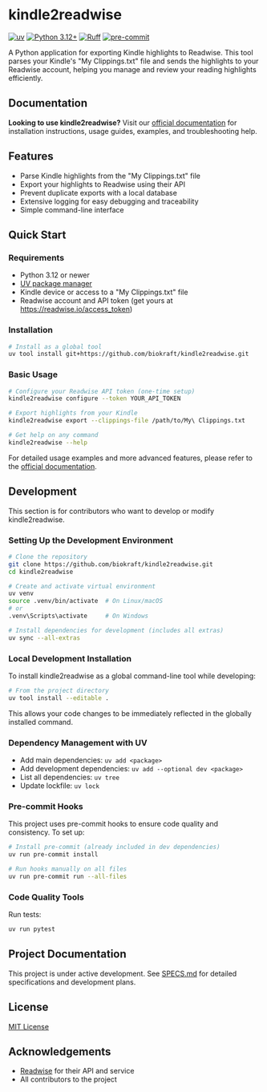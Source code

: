 # kindle2readwise

[![uv](https://img.shields.io/endpoint?url=https://raw.githubusercontent.com/astral-sh/uv/main/assets/badge/v0.json)](https://github.com/astral-sh/uv)
[![Python 3.12+](https://img.shields.io/badge/python-3.12+-blue.svg)](https://www.python.org/downloads/release/python-3120/)
[![Ruff](https://img.shields.io/badge/code%20style-ruff-black)](https://github.com/astral-sh/ruff)
[![pre-commit](https://img.shields.io/badge/pre--commit-enabled-brightgreen)](https://pre-commit.com/)

A Python application for exporting Kindle highlights to Readwise. This tool parses your Kindle's "My Clippings.txt" file and sends the highlights to your Readwise account, helping you manage and review your reading highlights efficiently.

## Documentation

**Looking to use kindle2readwise?** Visit our [official documentation](https://biokraft.github.io/kindle2readwise/) for installation instructions, usage guides, examples, and troubleshooting help.

## Features

- Parse Kindle highlights from the "My Clippings.txt" file
- Export your highlights to Readwise using their API
- Prevent duplicate exports with a local database
- Extensive logging for easy debugging and traceability
- Simple command-line interface

## Quick Start

### Requirements

- Python 3.12 or newer
- [UV package manager](https://github.com/astral-sh/uv)
- Kindle device or access to a "My Clippings.txt" file
- Readwise account and API token (get yours at https://readwise.io/access_token)

### Installation

```bash
# Install as a global tool
uv tool install git+https://github.com/biokraft/kindle2readwise.git
```

### Basic Usage

```bash
# Configure your Readwise API token (one-time setup)
kindle2readwise configure --token YOUR_API_TOKEN

# Export highlights from your Kindle
kindle2readwise export --clippings-file /path/to/My\ Clippings.txt

# Get help on any command
kindle2readwise --help
```

For detailed usage examples and more advanced features, please refer to the [official documentation](https://biokraft.github.io/kindle2readwise/).

## Development

This section is for contributors who want to develop or modify kindle2readwise.

### Setting Up the Development Environment

```bash
# Clone the repository
git clone https://github.com/biokraft/kindle2readwise.git
cd kindle2readwise

# Create and activate virtual environment
uv venv
source .venv/bin/activate  # On Linux/macOS
# or
.venv\Scripts\activate     # On Windows

# Install dependencies for development (includes all extras)
uv sync --all-extras
```

### Local Development Installation

To install kindle2readwise as a global command-line tool while developing:

```bash
# From the project directory
uv tool install --editable .
```

This allows your code changes to be immediately reflected in the globally installed command.

### Dependency Management with UV

- Add main dependencies: `uv add <package>`
- Add development dependencies: `uv add --optional dev <package>`
- List all dependencies: `uv tree`
- Update lockfile: `uv lock`

### Pre-commit Hooks

This project uses pre-commit hooks to ensure code quality and consistency. To set up:

```bash
# Install pre-commit (already included in dev dependencies)
uv run pre-commit install

# Run hooks manually on all files
uv run pre-commit run --all-files
```

### Code Quality Tools

Run tests:

```bash
uv run pytest
```

## Project Documentation

This project is under active development. See [SPECS.md](SPECS.md) for detailed specifications and development plans.

## License

[MIT License](LICENSE)

## Acknowledgements

- [Readwise](https://readwise.io) for their API and service
- All contributors to the project
